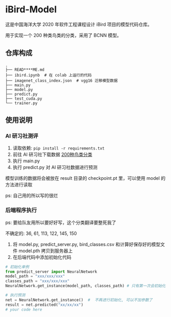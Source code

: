 # iBird-Model

这是中国海洋大学 2020 年软件工程课程设计 iBird 项目的模型代码仓库。

用于实现一个 200 种类鸟类的分类，采用了 BCNN 模型。

## 仓库构成

```
.
├── READ****ME.md
├── ibird.ipynb  # 在 colab 上运行的代码
├── imagenet_class_index.json  # vgg16 迁移模型数据
├── main.py
├── model.py
├── predict.py
├── test_cuda.py
└── trainer.py
```

## 使用说明

### AI 研习社测评

1. 读取依赖: `pip install -r requirements.txt`
2. 前往 AI 研习社下载数据 [200种鸟类分类](https://god.yanxishe.com/4?from=god_home_list)
3. 执行 main.py
4. 执行 predict.py 对 AI 研习社数据进行预测

模型训练的数据将会被放在 result 目录的 checkpoint.pt 里，可以使用 model 的方法进行读取

ps: 自己用的所以写的很烂

### 后端程序执行

ps: 要给队友用所以要好好写，这个分类翻译要整死我了

不确定的: 36, 61, 113, 122, 145, 150

1. 将 model.py, predict_server.py, bird_classes.csv 和计算好保存好的模型文件 model.pth 拷贝到服务器上
2. 在后端代码中添加初始化代码
```python
# 初始化单例
from predict_server import NeuralNetwork
model_path = "xxx/xxx/xxx"
classes_path = "xxx/xxx/xxx"
NeuralNetwork.get_instance(model_path, classes_path) # 只有第一次会初始化

# 执行预测
net = NeuralNetwork.get_instance()  #  不再进行初始化, 可以不加参数了
result = net.predicted("xx/xx/xx")
# your code here
```